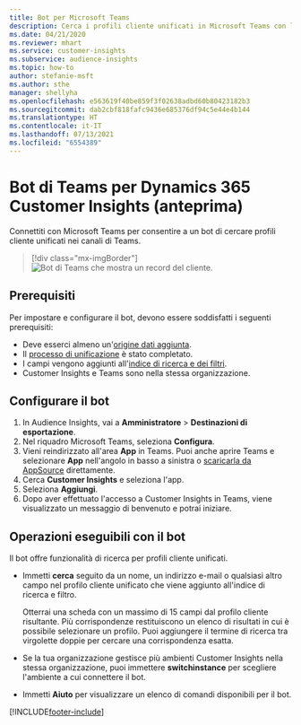 ```yaml
---
title: Bot per Microsoft Teams
description: Cerca i profili cliente unificati in Microsoft Teams con l'aiuto di un bot.
ms.date: 04/21/2020
ms.reviewer: mhart
ms.service: customer-insights
ms.subservice: audience-insights
ms.topic: how-to
author: stefanie-msft
ms.author: sthe
manager: shellyha
ms.openlocfilehash: e563619f40be859f3f02638adbd60b80423182b3
ms.sourcegitcommit: dab2cbf818fafc9436e685376df94c5e44e4b144
ms.translationtype: HT
ms.contentlocale: it-IT
ms.lasthandoff: 07/13/2021
ms.locfileid: "6554389"
---
```

# <a name="teams-bot-for-dynamics-365-customer-insights-preview"></a>Bot di Teams per Dynamics 365 Customer Insights (anteprima)

Connettiti con Microsoft Teams per consentire a un bot di cercare profili cliente unificati nei canali di Teams.

> [!div class="mx-imgBorder"]
> ![Bot di Teams che mostra un record del cliente.](media/teams-bot.png "Bot di Teams che mostra un record del cliente")

## <a name="prerequisites"></a>Prerequisiti

Per impostare e configurare il bot, devono essere soddisfatti i seguenti prerequisiti:

- Deve esserci almeno un'[origine dati aggiunta](data-sources.md).
- Il [processo di unificazione](data-unification.md) è stato completato.
- I campi vengono aggiunti all'[indice di ricerca e dei filtri](search-filter-index.md).
- Customer Insights e Teams sono nella stessa organizzazione.

## <a name="configure-the-bot"></a>Configurare il bot

1. In Audience Insights, vai a **Amministratore** > **Destinazioni di esportazione**.
1. Nel riquadro Microsoft Teams, seleziona **Configura**.
1. Vieni reindirizzato all'area **App** in Teams. Puoi anche aprire Teams e selezionare **App** nell'angolo in basso a sinistra o [scaricarla da AppSource](https://go.microsoft.com/fwlink/?linkid=2124104) direttamente.
1. Cerca **Customer Insights** e seleziona l'app.
1. Seleziona **Aggiungi**.
1. Dopo aver effettuato l'accesso a Customer Insights in Teams, viene visualizzato un messaggio di benvenuto e potrai iniziare.

## <a name="things-you-can-do-with-the-bot"></a>Operazioni eseguibili con il bot

Il bot offre funzionalità di ricerca per profili cliente unificati.

- Immetti **cerca** seguito da un nome, un indirizzo e-mail o qualsiasi altro campo nel profilo cliente unificato che viene aggiunto all'indice di ricerca e filtro.

  Otterrai una scheda con un massimo di 15 campi dal profilo cliente risultante. Più corrispondenze restituiscono un elenco di risultati in cui è possibile selezionare un profilo. Puoi aggiungere il termine di ricerca tra virgolette doppie per cercare una corrispondenza esatta.

- Se la tua organizzazione gestisce più ambienti Customer Insights nella stessa organizzazione, puoi immettere **switchinstance** per scegliere l'ambiente a cui connettere il bot.

- Immetti **Aiuto** per visualizzare un elenco di comandi disponibili per il bot.  


[!INCLUDE[footer-include](../includes/footer-banner.md)]